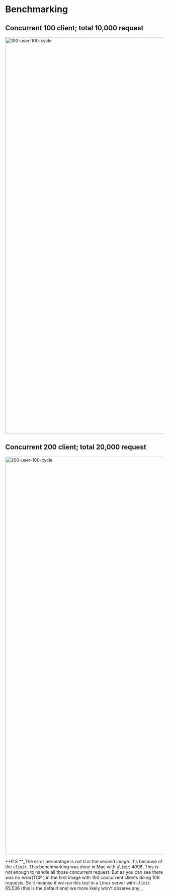 # Benchmarking

## Concurrent 100 client; total 10,000 request
<img width="1258" alt="100-user-100-cycle" src="https://user-images.githubusercontent.com/19304394/100639627-a0588e80-335f-11eb-91bc-72b1ff373730.png">

## Concurrent 200 client; total 20,000 request
<img width="1261" alt="200-user-100-cycle" src="https://user-images.githubusercontent.com/19304394/100639619-9d5d9e00-335f-11eb-8e35-141e30047a97.png">

**P.S **_The error percentage is not 0 in the second image. It's because of the `ulimit`. This benchmarking was done in Mac with `ulimit` 4096. This is not enough to handle all those concurrent request. But as you can see there was no error(TCP ) in the first image with 100 concurrent clients doing 10K requests. So it meanse if we run this test in a Linux server with `ulimit` 65,536 (this is the default one) we more likely won't observe any _
